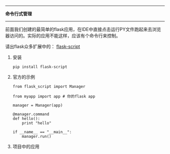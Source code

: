 ------

**命令行式管理**

------

前面我们创建的最简单的flask应用，在IDE中直接点击运行PY文件跑起来去浏览器访问的。实际的应用不能这样，应该有个命令行来控制。

请出flask众多扩展中的： [flask-script](http://flask-script.readthedocs.io/en/latest/)
1. 安装
    ```
    pip install flask-script
    ```

2.  官方的示例
    ```
    from flask_script import Manager

    from myapp import app # 你的flask app

    manager = Manager(app)

    @manager.command
    def hello():
        print "hello"

    if __name__ == "__main__":
        manager.run()
    ```

3. 项目中的应用